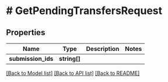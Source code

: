 # # GetPendingTransfersRequest

## Properties

Name | Type | Description | Notes
------------ | ------------- | ------------- | -------------
**submission_ids** | **string[]** |  |

[[Back to Model list]](../../README.md#models) [[Back to API list]](../../README.md#endpoints) [[Back to README]](../../README.md)

